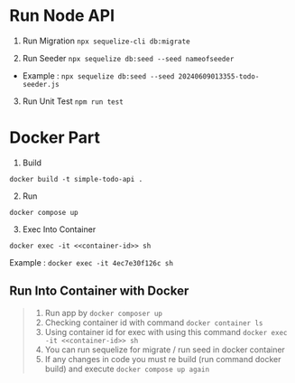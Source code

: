# Run Node API

1. Run Migration
`npx sequelize-cli db:migrate`

2. Run Seeder
`npx sequelize db:seed --seed nameofseeder`

 - Example : 
    `npx sequelize db:seed --seed 20240609013355-todo-seeder.js`

3. Run Unit Test
`npm run test`


# Docker Part

1. Build

`docker build -t simple-todo-api .`

2. Run

`docker compose up`

3. Exec Into Container

`docker exec -it <<container-id>> sh`

Example : `docker exec -it 4ec7e30f126c sh`

## Run Into Container with Docker

> 1. Run app by `docker composer up`
> 2. Checking container id with command `docker container ls`
> 3. Using container id for exec with using this command `docker exec -it <<container-id>> sh`
> 4. You can run sequelize for migrate / run seed in docker container
> 5. If any changes in code you must re build (run command docker build) and execute `docker compose up again`


